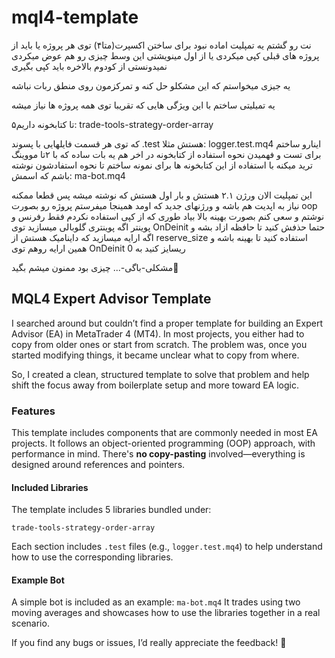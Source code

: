 # mql4-template

نت رو گشتم یه تمپلیت اماده نبود برای ساختن اکسپرت(متا۴)
توی هر پروژه یا باید از پروژه های قبلی کپی میکردی یا از اول مینویشتی این وسط چیزی رو هم عوض میکردی نمیدونستی از کودوم بالاخره باید کپی بگیری

یه جیزی میخواستم که این مشکلو حل کنه و تمرکزمون روی منطق ربات نباشه 

یه تمیلیتی ساختم با این ویژگی هایی که تقریبا توی همه پروژه ها نیاز میشه 

۵تا کتابخونه داریم:
trade-tools-strategy-order-array

که توی هر قسمت فایلهایی با پسوند .test هستش مثلا:
logger.test.mq4
اینارو ساختم برای تست و فهمیدن نحوه استفاده از کتابخونه 
در اخر هم یه بات ساده که با ۲تا مووینگ ترید میکنه با استفاده از این کتابخونه ها برای نمونه ساختم تا نحوه استفادشون نوشته باشم که اسمش:
ma-bot.mq4

این تمپلیت الان ورژن ۲.۱ هستش و بار اول هستش که نوشته میشه پس قطعا ممکنه نیاز به اپدیت هم باشه و ورژنهای جدید که اومد همینجا میفرستم
پروژه رو بصورت oop نوشتم و سعی کنم بصورت بهینه بالا بیاد طوری که از کپی استفاده نکردم فقط رفرنس و پوینتر 
اگه پوینتری گلوبالی میسازید توی OnDeinit حتما حذفش کنید تا حافظه ازاد بشه و اگه ارایه میسازید که داینامیک هستش از reserve_size استفاده کنید تا بهینه باشه و همین ارایه روهم توی OnDeinit ریسایز کنید به 0 

مشکلی-باگی-... چیزی بود ممنون میشم بگید🌹



## MQL4 Expert Advisor Template

I searched around but couldn’t find a proper template for building an Expert Advisor (EA) in MetaTrader 4 (MT4). In most projects, you either had to copy from older ones or start from scratch. The problem was, once you started modifying things, it became unclear what to copy from where.

So, I created a clean, structured template to solve that problem and help shift the focus away from boilerplate setup and more toward EA logic.

### Features

This template includes components that are commonly needed in most EA projects. It follows an object-oriented programming (OOP) approach, with performance in mind. There's **no copy-pasting** involved—everything is designed around references and pointers.

#### Included Libraries

The template includes 5 libraries bundled under:

```
trade-tools-strategy-order-array
```

Each section includes `.test` files (e.g., `logger.test.mq4`) to help understand how to use the corresponding libraries.

#### Example Bot

A simple bot is included as an example:
`ma-bot.mq4`
It trades using two moving averages and showcases how to use the libraries together in a real scenario.

If you find any bugs or issues, I’d really appreciate the feedback! 🌹



